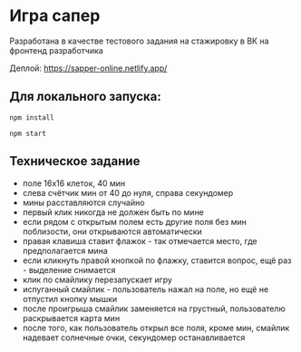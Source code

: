 # Игра сапер

Разработана в качестве тестового задания на стажировку в ВК на фронтенд разработчика

Деплой: https://sapper-online.netlify.app/

## Для локального запуска:
```
npm install

npm start
```

## Техническое задание
- поле 16x16 клеток, 40 мин
- слева счётчик мин от 40 до нуля, справа секундомер
- мины расставляются случайно
- первый клик никогда не должен быть по мине
- если рядом с открытым полем есть другие поля без мин поблизости, они открываются автоматически
- правая клавиша ставит флажок - так отмечается место, где предполагается мина
- если кликнуть правой кнопкой по флажку, ставится вопрос, ещё раз - выделение снимается
- клик по смайлику перезапускает игру
- испуганный смайлик - пользователь нажал на поле, но ещё не отпустил кнопку мышки
- после проигрыша смайлик заменяется на грустный, пользователю раскрывается карта мин
- после того, как пользователь открыл все поля, кроме мин, смайлик надевает солнечные очки, секундомер останавливается
